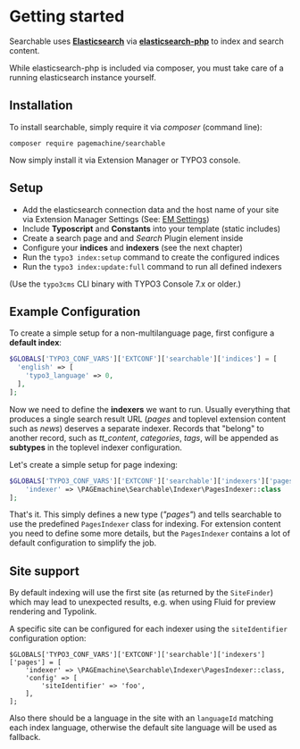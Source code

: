 # Getting started

Searchable uses **[Elasticsearch](https://www.elastic.co/)** via **[elasticsearch-php](https://packagist.org/packages/elasticsearch/elasticsearch)** to index and search content.

While elasticsearch-php is included via composer, you must take care of a running elasticsearch instance yourself.


## Installation
To install searchable, simply require it via *composer* (command line):

    composer require pagemachine/searchable

Now simply install it via Extension Manager or TYPO3 console.

## Setup
* Add the elasticsearch connection data and the host name of your site via Extension Manager Settings (See: [EM Settings](configuration/em-settings.md))
* Include **Typoscript** and **Constants** into your template (static includes)
* Create a search page and and *Search* Plugin element inside
* Configure your **indices** and **indexers** (see the next chapter)
* Run the `typo3 index:setup` command to create the configured indices
* Run the `typo3 index:update:full` command to run all defined indexers

(Use the `typo3cms` CLI binary with TYPO3 Console 7.x or older.)

## Example Configuration

To create a simple setup for a non-multilanguage page, first configure a **default index**:
```php
$GLOBALS['TYPO3_CONF_VARS']['EXTCONF']['searchable']['indices'] = [
  'english' => [
    'typo3_language' => 0,
  ],
];
```
Now we need to define the **indexers** we want to run.
Usually everything that produces a single search result URL (*pages* and toplevel extension content such as *news*) deserves a separate indexer. Records that "belong" to another record, such as *tt_content*, *categories*, *tags*, will be appended as **subtypes** in the toplevel indexer configuration.

Let's create a simple setup for page indexing:
```php
$GLOBALS['TYPO3_CONF_VARS']['EXTCONF']['searchable']['indexers']['pages'] = [
    'indexer' => \PAGEmachine\Searchable\Indexer\PagesIndexer::class
];
```

That's it. This simply defines a new type (*"pages"*) and tells searchable to use the predefined `PagesIndexer` class for indexing.
For extension content you need to define some more details, but the `PagesIndexer` contains a lot of default configuration to simplify the job.

## Site support

By default indexing will use the first site (as returned by the `SiteFinder`) which may lead to unexpected results, e.g. when using Fluid for preview rendering and Typolink.

A specific site can be configured for each indexer using the `siteIdentifier` configuration option:

    $GLOBALS['TYPO3_CONF_VARS']['EXTCONF']['searchable']['indexers']['pages'] = [
        'indexer' => \PAGEmachine\Searchable\Indexer\PagesIndexer::class,
        'config' => [
            'siteIdentifier' => 'foo',
        ],
    ];

Also there should be a language in the site with an `languageId` matching each index language, otherwise the default site language will be used as fallback.
